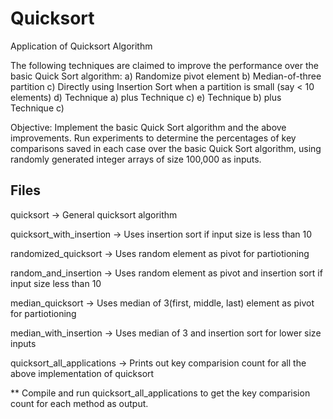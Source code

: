 # Quicksort

Application of Quicksort Algorithm

The following techniques are claimed to improve the performance over the basic Quick Sort algorithm: 
a) Randomize pivot element 
b) Median-of-three partition 
c) Directly using Insertion Sort when a partition is small (say < 10 elements) 
d) Technique a) plus Technique c) 
e) Technique b) plus Technique c) 

Objective:
Implement the basic Quick Sort algorithm and the above improvements. 
Run experiments to determine the percentages of key comparisons saved in each case over the basic Quick Sort algorithm, using randomly generated integer arrays of size 100,000 as inputs. 

Files 					
-------------------------------------------------
quicksort ->					General quicksort algorithm

quicksort_with_insertion -> Uses insertion sort if input size is less than 10

randomized_quicksort	->	Uses random element as pivot for partiotioning

random_and_insertion	->	Uses random element as pivot and insertion sort if input size less than 10

median_quicksort	->		Uses median of 3(first, middle, last) element as pivot for partiotioning

median_with_insertion	->	Uses median of 3 and insertion sort for lower size inputs

quicksort_all_applications ->	Prints out key comparision count for all the above implementation of quicksort

** Compile and run quicksort_all_applications to get the key comparision count for each method as output.
